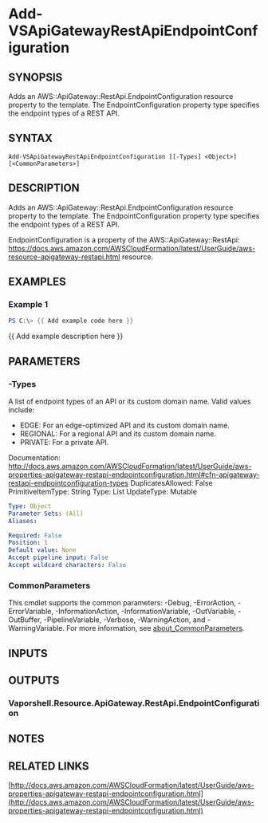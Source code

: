 # Add-VSApiGatewayRestApiEndpointConfiguration

## SYNOPSIS
Adds an AWS::ApiGateway::RestApi.EndpointConfiguration resource property to the template.
The EndpointConfiguration property type specifies the endpoint types of a REST API.

## SYNTAX

```
Add-VSApiGatewayRestApiEndpointConfiguration [[-Types] <Object>] [<CommonParameters>]
```

## DESCRIPTION
Adds an AWS::ApiGateway::RestApi.EndpointConfiguration resource property to the template.
The EndpointConfiguration property type specifies the endpoint types of a REST API.

EndpointConfiguration is a property of the AWS::ApiGateway::RestApi: https://docs.aws.amazon.com/AWSCloudFormation/latest/UserGuide/aws-resource-apigateway-restapi.html resource.

## EXAMPLES

### Example 1
```powershell
PS C:\> {{ Add example code here }}
```

{{ Add example description here }}

## PARAMETERS

### -Types
A list of endpoint types of an API or its custom domain name.
Valid values include:
+ EDGE: For an edge-optimized API and its custom domain name.
+ REGIONAL: For a regional API and its custom domain name.
+ PRIVATE: For a private API.

Documentation: http://docs.aws.amazon.com/AWSCloudFormation/latest/UserGuide/aws-properties-apigateway-restapi-endpointconfiguration.html#cfn-apigateway-restapi-endpointconfiguration-types
DuplicatesAllowed: False
PrimitiveItemType: String
Type: List
UpdateType: Mutable

```yaml
Type: Object
Parameter Sets: (All)
Aliases:

Required: False
Position: 1
Default value: None
Accept pipeline input: False
Accept wildcard characters: False
```

### CommonParameters
This cmdlet supports the common parameters: -Debug, -ErrorAction, -ErrorVariable, -InformationAction, -InformationVariable, -OutVariable, -OutBuffer, -PipelineVariable, -Verbose, -WarningAction, and -WarningVariable. For more information, see [about_CommonParameters](http://go.microsoft.com/fwlink/?LinkID=113216).

## INPUTS

## OUTPUTS

### Vaporshell.Resource.ApiGateway.RestApi.EndpointConfiguration
## NOTES

## RELATED LINKS

[http://docs.aws.amazon.com/AWSCloudFormation/latest/UserGuide/aws-properties-apigateway-restapi-endpointconfiguration.html](http://docs.aws.amazon.com/AWSCloudFormation/latest/UserGuide/aws-properties-apigateway-restapi-endpointconfiguration.html)

